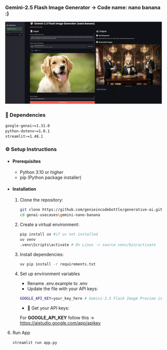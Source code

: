 ### Gemini-2.5 Flash Image Generator -> Code name: nano banana :)

<img src="./images/image.png"/>

### 🔗 Dependencies

```bash
google-genai>=1.31.0
python-dotenv>=1.0.1
streamlit>=1.48.1
```

### ⚙️ Setup Instructions

- #### Prerequisites
   - Python 3.10 or higher
   - pip (Python package installer)

- #### Installation
   1. Clone the repository:
      ```bash
      git clone https://github.com/genieincodebottle/generative-ai.git
      cd genai-usecases\gemini-nano-banana
      ```
   2. Create a virtual environment:
      ```bash
      pip install uv #if uv not installed
      uv venv
      .venv\Scripts\activate # On Linux -> source venv/bin/activate
      ```
   3. Install dependencies:
      ```bash
      uv pip install -r requirements.txt
      ```
   4. Set up environment variables
      * Rename .env.example to .env
      * Update the file with your API keys:
      
      ```bash
      GOOGLE_API_KEY=your_key_here # Gemini-2.5 Flash Image Preview is available as paid api at present
      ```
      * 🔑 Get your API keys:

      For **GOOGLE_API_KEY** follow this -> https://aistudio.google.com/app/apikey

6. Run App
   
   `streamlit run app.py`
